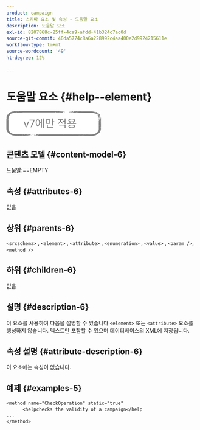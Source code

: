 ```yaml
---
product: campaign
title: 스키마 요소 및 속성 - 도움말 요소
description: 도움말 요소
exl-id: 8207868c-25ff-4ca9-afdd-41b324c7ac0d
source-git-commit: 40da5774c8a6a228992c4aa400e2d9924215611e
workflow-type: tm+mt
source-wordcount: '49'
ht-degree: 12%

---
```


# 도움말 요소 {#help--element}

![](../../../assets/v7-only.svg)

## 콘텐츠 모델 {#content-model-6}

도움말:==EMPTY

## 속성 {#attributes-6}

없음

## 상위 {#parents-6}

`<srcschema>`  ,  `<element>`   ,   `<attribute>`    ,    `<enumeration>`     ,     `<value>`      ,     `<param />`,      `<method />`

## 하위 {#children-6}

없음

## 설명 {#description-6}

이 요소를 사용하여 다음을 설명할 수 있습니다 `<element>`  또는  `<attribute>`   요소를 생성하지 않습니다. 텍스트만 포함할 수 있으며 데이터베이스의 XML에 저장됩니다.

## 속성 설명 {#attribute-description-6}

이 요소에는 속성이 없습니다.

## 예제 {#examples-5}

```
<method name="CheckOperation" static="true"
      <helpchecks the validity of a campaign</help
...
</method> 
```
